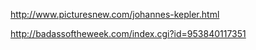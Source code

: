 http://www.picturesnew.com/johannes-kepler.html

http://badassoftheweek.com/index.cgi?id=953840117351